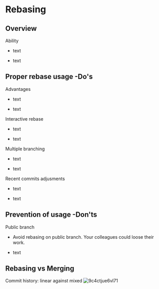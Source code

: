 # Rebasing
## Overview
Ability
- text
+ text

## Proper rebase usage -Do's
Advantages
- text
+ text

Interactive rebase
- text
+ text

Multiple branching
- text
+ text

Recent commits adjusments
- text
+ text

## Prevention of usage -Don'ts
Public branch
- Avoid rebasing on public branch. Your colleagues could loose their work.
+ text

## Rebasing vs Merging
Commit history: linear against mixed
![9c4ctjue6vl71](https://user-images.githubusercontent.com/79012119/132845480-9913fca6-3b2a-4771-bfc6-8cd1e96e7c10.jpg)
